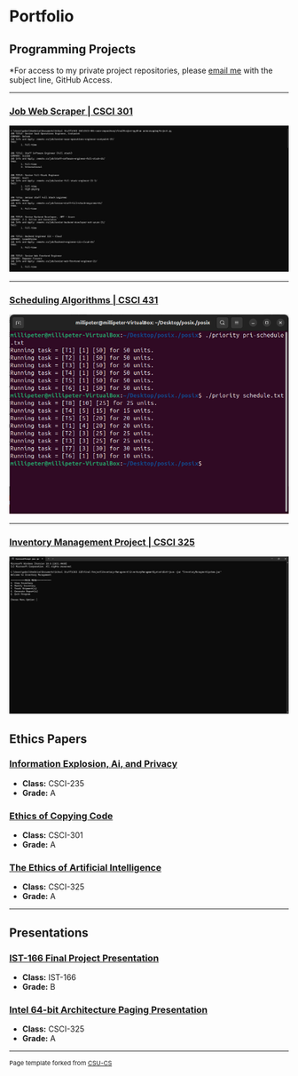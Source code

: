 Portfolio
=========

Programming Projects
--------------------

*For access to my private project repositories, please [email me](mailto:gjtiradorobles@csustudent.net?subject=GitHub%20Access) with the subject line, GitHub Access.

---
### [Job Web Scraper | CSCI 301](csci301Project.md)

![Job Web Scraper Thumbnail](images/CSCI301/outputCLIWebScraper.png)

---
### [Scheduling Algorithms | CSCI 431](csci431Project.md)

![Project 2 Thumbnail Name](images/CSCI431/CSCI431_PRIO.png)

---
### [Inventory Management Project | CSCI 325](csci325Project.md)

![Inventory Management Thumbnail](images/CSCI325/325Thumbnail.png)

<!---
### [Chatroom and Automated Response Projects | CSCI 332](csci332Project.md)

![Project 4 Thumbnail Name](images/dummy_thumbnail.jpg)

--->

Ethics Papers
-------------

### [Information Explosion, Ai, and Privacy](/pdf/Gabriel_Tirado_Ethics_Paper_CSCI235.pdf)

-   **Class:** CSCI-235 
-   **Grade:** A

### [Ethics of Copying Code](/pdf/Gabriel_Tirado_Ethics_Paper_CSCI301.pdf)

-   **Class:** CSCI-301
-   **Grade:** A

### [The Ethics of Artificial Intelligence](/pdf/Gabriel_Tirado_Ethics_Paper_CSCI325.pdf)

-   **Class:** CSCI-325
-   **Grade:** A

---

Presentations
-------------

### [IST-166 Final Project Presentation](/pdf/Gabriel_Tirado_IST166_Final_Project.pdf)

- **Class:** IST-166
- **Grade:** B


### [Intel 64-bit Architecture Paging Presentation](/pdf/Gabriel_Tirado_Paging_Presentation_CSCI325.pdf)

- **Class:** CSCI-325
- **Grade:** A

---

<p style="font-size:11px">Page template forked from <a href="https://github.com/csu-cs/csci-portfolio">CSU-CS</a></p>
<!-- Remove above link if you don't want to attributive -->
